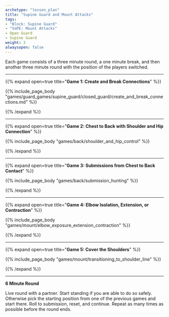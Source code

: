 ```yaml
--- 
archetype: "lesson_plan" 
title: "Supine Guard and Mount Attacks"
tags: 
- "Block: Supine Guard"
- "VoPE: Mount Attacks"
- Open Guard
- Supine Guard
weight: 3
alwaysopen: false 
---
```




Each game consists of a three minute round, a one minute break, and then another three minute round with the position of the players switched. 

---
{{% expand open=true title="**Game 1: Create and Break Connections**" %}}

{{% include_page_body "games/guard_games/supine_guard/closed_guard/create_and_break_connections.md" %}}

{{% /expand %}}

---
{{% expand open=true title="**Game 2: Chest to Back with Shoulder and Hip Connection**" %}}

{{% include_page_body "games/back/shoulder_and_hip_control" %}}

{{% /expand %}}

---
{{% expand open=true title="**Game 3: Submissions from Chest to Back Contact**" %}}

{{% include_page_body "games/back/submission_hunting" %}}

{{% /expand %}}

---
{{% expand open=true title="**Game 4: Elbow Isolation, Extension, or Contraction**" %}}

{{% include_page_body "games/mount/elbow_exposure_extension_contraction" %}}

{{% /expand %}}

---
{{% expand open=true title="**Game 5: Cover the Shoulders**" %}}


{{% include_page_body "games/mount/transitioning_to_shoulder_line" %}}

{{% /expand %}}

---
**6 Minute Round**

Live round with a partner. Start standing if you are able to do so safely. Otherwise pick the starting position from one of the previous games and start there. Roll to submission, reset, and continue. Repeat as many times as possible before the round ends. 



